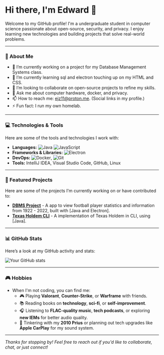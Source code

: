 <!--## Hi there 👋

<!--
**Ejz9/Ejz9** is a ✨ _special_ ✨ repository because its `README.md` (this file) appears on your GitHub profile.

Here are some ideas to get you started:

- 🔭 I’m currently working on ...
- 🌱 I’m currently learning ...
- 👯 I’m looking to collaborate on ...
- 🤔 I’m looking for help with ...
- 💬 Ask me about ...
- 📫 How to reach me: ...
- 😄 Pronouns: ...
- ⚡ Fun fact: ...
-->

# Hi there, I'm Edward 👋

Welcome to my GitHub profile! I'm a undergraduate student in computer science passionate about open-source, security, and privacy. I enjoy learning new technologies and building projects that solve real-world problems.

---

### 🌟 About Me

- 🔭 I’m currently working on a project for my Database Management Systems class.
- 🌱 I’m currently learning sql and electron touching up on my HTML and CSS.
- 👯 I’m looking to collaborate on open-source projects to refine my skills.
- 💬 Ask me about computer hardware, docker, and privacy.
- 📫 How to reach me: ejz11@proton.me. (Social links in my profile.)
- ⚡ Fun fact: I run my own homelab.

---

### 💻 Technologies & Tools

Here are some of the tools and technologies I work with:

- **Languages:** ![Java](https://img.shields.io/badge/Java-ED8B00?style=flat&logo=java&logoColor=black) ![JavaScript](https://img.shields.io/badge/JavaScript-F7DF1E?style=flat&logo=javascript&logoColor=black)
- **Frameworks & Libraries:** ![Electron](https://img.shields.io/badge/Electron-47848F?style=flat&logo=electron&logoColor=black)
- **DevOps:** ![Docker](https://img.shields.io/badge/Docker-2496ED?style=flat&logo=docker&logoColor=white), ![Git](https://img.shields.io/badge/Git-F05032?style=flat&logo=git&logoColor=white)
- **Tools:** IntelliJ IDEA, Visual Studio Code, GitHub, Linux

---

### 🚀 Featured Projects

Here are some of the projects I'm currently working on or have contributed to:

- **[DBMS Project](https://github.com/Ejz9/DMS-Project)** - A app to view football player statistics and information from 1922 - 2022, built with [Java and Electron].
- **[Texas Holdem CLI](https://github.com/fordashton3/Texas-Holdem)** - A implementation of Texas Holdem in CLI, using [Java].

---

### 📊 GitHub Stats

Here’s a look at my GitHub activity and stats:

![Your GitHub stats](https://github-readme-stats.vercel.app/api?username=Ejz9&show_icons=true&theme=radical)

---

### 🎮 Hobbies

- When I'm not coding, you can find me:
  - 🎮 Playing **Valorant**, **Counter-Strike**, or **Warframe** with friends.
  - 📚 Reading books on **technology**, **sci-fi**, or **self-improvement**.
  - 🎧 Listening to **FLAC-quality music**, **tech podcasts**, or exploring **new IEMs** for better audio quality.
  - 🚗 Tinkering with my **2010 Prius** or planning out tech upgrades like **Apple CarPlay** for my sound system.

---

*Thanks for stopping by! Feel free to reach out if you'd like to collaborate, chat, or just connect!*
